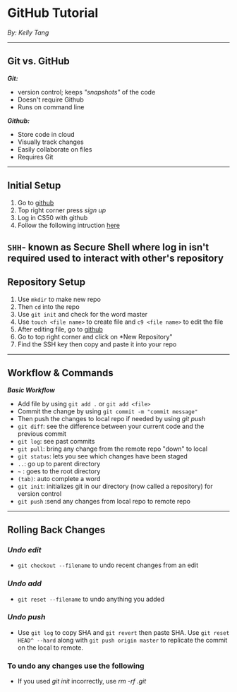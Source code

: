 # GitHub Tutorial

*By: Kelly Tang*

---
## Git vs. GitHub
***Git:***
- version control; keeps *"snapshots"* of the code
-  Doesn't require Github
-  Runs on command line  

***Github:***
- Store code in cloud
- Visually track changes
- Easily collaborate on files
- Requires Git
---
## Initial Setup
1. Go to [github](https://github.com/)
2. Top right corner press _sign up_
3. Log in CS50 with github
4. Follow the following intruction [here](https://github.com/hstatsep/ide50)

```SHH```-
known as Secure Shell where log in isn't required used to interact with other's repository 
---
## Repository Setup
1. Use ```mkdir``` to make new repo
2. Then ```cd``` into the repo
3. Use ```git init``` and check for the word master
4. Use ```touch <file name>``` to create file and ```c9 <file name>``` to edit the file
5. After editing file, go to [github](https://github.com/)
6. Go to top right corner and click on *New Repository"
7. Find the SSH key then copy and paste it into your repo

---
## Workflow & Commands
***Basic Workflow***

-  Add file by using ```git add .``` or ```git add <file>```
-  Commit the change by using ```git commit -m "commit message"```
- Then push the changes to local repo if needed by using *git push*  
- ```git diff```: see the difference between your current code and the previous commit
- ```git log```: see past commits
- ```git pull```: bring any change from the remote repo "down" to local
- ```git status```: lets you see which changes have been staged
- ```..```: go up to parent directory
- ```~```  : goes to the root directory
- ```(tab)```: auto complete a word
- ```git init```: initializes git in our directory (now called a repository) for version control
- ```git push``` :send any changes from local repo to remote repo
---
## Rolling Back Changes
### *Undo edit*
- ```git checkout --filename``` to undo recent changes from an edit
### *Undo add*
- ```git reset --filename``` to undo anything you added
### *Undo push*
- Use ```git log``` to copy SHA and ```git revert``` then paste SHA. Use ```git reset HEAD^ --hard``` along with ```git push origin master``` to replicate the commit on the local to remote.
### To undo any changes use the following
- If you used *git init* incorrectly, use *rm -rf .git*